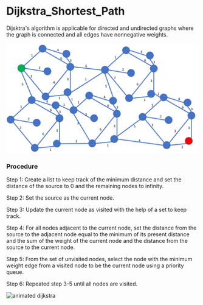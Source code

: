 # Dijkstra_Shortest_Path

Dijsktra's algorithm is applicable for directed and undirected graphs where the graph is connected and all edges have nonnegative weights.

![graph network](/images/graphnetimage.png)

### Procedure

Step 1: Create a list to keep track of the minimum distance and set the distance of the source to 0 and the remaining nodes to infinity.

Step 2: Set the source as the current node.

Step 3: Update the current node as visited with the help of a set to keep track.

Step 4: For all nodes adjacent to the current node, set the distance from the source to the adjacent node equal to the minimum of its present distance and the sum of the weight of the current node and the distance from the source to the current node.

Step 5: From the set of unvisited nodes, select the node with the minimum weight edge from a visited node to be the current node using a priority queue.

Step 6: Repeated step 3-5 until all nodes are visited.

![animated dijkstra](/images/DijkstraDemo.gif)


